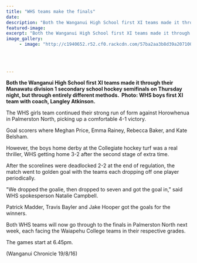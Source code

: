```yaml
---
title: "WHS teams make the finals"
date: 
description: "Both the Wanganui High School first XI teams made it through their Manawatu division 1 secondary school hockey semifinals on Thursday night, but through entirely different methods..."
featured-image: 
excerpt: "Both the Wanganui High School first XI teams made it through their Manawatu division 1 secondary school hockey semifinals on Thursday night, but through entirely different methods."
image_gallery:
     - image: "http://c1940652.r52.cf0.rackcdn.com/57ba2aa3b8d39a20710015ee/WHS-beat-Colleg-into-Manawatu-finals-boys-in-huddle-Aug-2016.jpg"
	
	
	
	
---
```


<p><strong>Both the Wanganui High School first XI teams made it through their Manawatu division 1 secondary school hockey semifinals on Thursday night, but through entirely different methods. &nbsp;Photo: WHS boys first XI team with coach, Langley Atkinson.</strong></p>
<p>The WHS girls team continued their strong run of form against Horowhenua in Palmerston North, picking up a comfortable 4-1 victory.</p>
<p>Goal scorers where Meghan Price, Emma Rainey, Rebecca Baker, and Kate Belsham.</p>
<p>However, the boys home derby at the Collegiate hockey turf was a real thriller, WHS getting home 3-2 after the second stage of extra time.</p>
<p>After the scorelines were deadlocked 2-2 at the end of regulation, the match went to golden goal with the teams each dropping off one player periodically.</p>
<p>"We dropped the goalie, then dropped to seven and got the goal in," said WHS spokesperson Natalie Campbell.</p>
<p>Patrick Madder, Travis Bayler and Jake Hooper got the goals for the winners.</p>
<p>Both WHS teams will now go through to the finals in Palmerston North next week, each facing the Waiapehu College teams in their respective grades.</p>
<p>The games start at 6.45pm.</p>
<p>(Wanganui Chronicle 19/8/16)</p>

